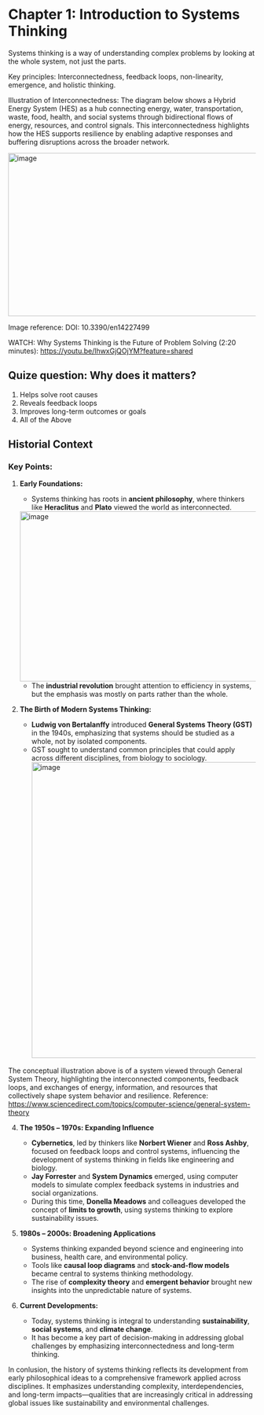 # Chapter 1: Introduction to Systems Thinking

Systems thinking is a way of understanding complex problems by looking at the whole system, not just the parts.

Key principles: Interconnectedness, feedback loops, non-linearity, emergence, and holistic thinking.

Illustration of Interconnectedness: The diagram below shows a Hybrid Energy System (HES) as a hub connecting energy, water, transportation, waste, food, health, and social systems through bidirectional flows of energy, resources, and control signals. This interconnectedness highlights how the HES supports resilience by enabling adaptive responses and buffering disruptions across the broader network.

<img width="549" height="332" alt="image" src="https://github.com/user-attachments/assets/5d249a53-c49a-4076-8624-13b389d06f70" />

Image reference: DOI: 10.3390/en14227499

WATCH: Why Systems Thinking is the Future of Problem Solving (2:20 minutes): https://youtu.be/lhwxGjQOjYM?feature=shared

## Quize question: Why does it matters?

1. Helps solve root causes
2. Reveals feedback loops
3. Improves long-term outcomes or goals
4. All of the Above

## Historial Context
### **Key Points:**

1. **Early Foundations:**

   * Systems thinking has roots in **ancient philosophy**, where thinkers like **Heraclitus** and **Plato** viewed the world as interconnected.
   <img width="736" height="346" alt="image" src="https://github.com/user-attachments/assets/7664efce-bd8a-456d-92ce-40afd43121a3" />


    * The **industrial revolution** brought attention to efficiency in systems, but the emphasis was mostly on parts rather than the whole.

3. **The Birth of Modern Systems Thinking:**

   * **Ludwig von Bertalanffy** introduced **General Systems Theory (GST)** in the 1940s, emphasizing that systems should be studied as a whole, not by isolated components.
   * GST sought to understand common principles that could apply across different disciplines, from biology to sociology.
     <img width="702" height="602" alt="image" src="https://github.com/user-attachments/assets/bd5860bf-79e7-479c-8471-e1545bbd9a69" />

The conceptual illustration above is of a system viewed through General System Theory, highlighting the interconnected components, feedback loops, and exchanges of energy, information, and resources that collectively shape system behavior and resilience.
Reference: https://www.sciencedirect.com/topics/computer-science/general-system-theory

4. **The 1950s – 1970s: Expanding Influence**

   * **Cybernetics**, led by thinkers like **Norbert Wiener** and **Ross Ashby**, focused on feedback loops and control systems, influencing the development of systems thinking in fields like engineering and biology.
   * **Jay Forrester** and **System Dynamics** emerged, using computer models to simulate complex feedback systems in industries and social organizations.
   * During this time, **Donella Meadows** and colleagues developed the concept of **limits to growth**, using systems thinking to explore sustainability issues.

5. **1980s – 2000s: Broadening Applications**

   * Systems thinking expanded beyond science and engineering into business, health care, and environmental policy.
   * Tools like **causal loop diagrams** and **stock-and-flow models** became central to systems thinking methodology.
   * The rise of **complexity theory** and **emergent behavior** brought new insights into the unpredictable nature of systems.

6. **Current Developments:**

   * Today, systems thinking is integral to understanding **sustainability**, **social systems**, and **climate change**.
   * It has become a key part of decision-making in addressing global challenges by emphasizing interconnectedness and long-term thinking.

In conlusion, the history of systems thinking reflects its development from early philosophical ideas to a comprehensive framework applied across disciplines. It emphasizes understanding complexity, interdependencies, and long-term impacts—qualities that are increasingly critical in addressing global issues like sustainability and environmental challenges.
